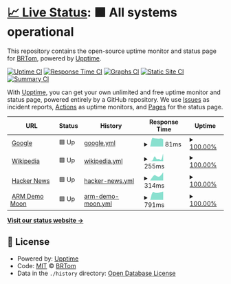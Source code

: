 # [📈 Live Status](https://hquangthinh.github.io/armuptime): <!--live status--> **🟩 All systems operational**

This repository contains the open-source uptime monitor and status page for [BRTom](https://hquangthinh.github.io/armuptime), powered by [Upptime](https://github.com/upptime/upptime).

[![Uptime CI](https://github.com/hquangthinh/armuptime/workflows/Uptime%20CI/badge.svg)](https://github.com/hquangthinh/armuptime/actions?query=workflow%3A%22Uptime+CI%22)
[![Response Time CI](https://github.com/hquangthinh/armuptime/workflows/Response%20Time%20CI/badge.svg)](https://github.com/hquangthinh/armuptime/actions?query=workflow%3A%22Response+Time+CI%22)
[![Graphs CI](https://github.com/hquangthinh/armuptime/workflows/Graphs%20CI/badge.svg)](https://github.com/hquangthinh/armuptime/actions?query=workflow%3A%22Graphs+CI%22)
[![Static Site CI](https://github.com/hquangthinh/armuptime/workflows/Static%20Site%20CI/badge.svg)](https://github.com/hquangthinh/armuptime/actions?query=workflow%3A%22Static+Site+CI%22)
[![Summary CI](https://github.com/hquangthinh/armuptime/workflows/Summary%20CI/badge.svg)](https://github.com/hquangthinh/armuptime/actions?query=workflow%3A%22Summary+CI%22)

With [Upptime](https://upptime.js.org), you can get your own unlimited and free uptime monitor and status page, powered entirely by a GitHub repository. We use [Issues](https://github.com/hquangthinh/armuptime/issues) as incident reports, [Actions](https://github.com/hquangthinh/armuptime/actions) as uptime monitors, and [Pages](https://hquangthinh.github.io/armuptime) for the status page.

<!--start: status pages-->
<!-- This summary is generated by Upptime (https://github.com/upptime/upptime) -->
<!-- Do not edit this manually, your changes will be overwritten -->
<!-- prettier-ignore -->
| URL | Status | History | Response Time | Uptime |
| --- | ------ | ------- | ------------- | ------ |
| <img alt="" src="https://favicons.githubusercontent.com/www.google.com" height="13"> [Google](https://www.google.com) | 🟩 Up | [google.yml](https://github.com/hquangthinh/armuptime/commits/HEAD/history/google.yml) | <details><summary><img alt="Response time graph" src="./graphs/google/response-time-week.png" height="20"> 81ms</summary><br><a href="https://hquangthinh.github.io/armuptime/history/google"><img alt="Response time 81" src="https://img.shields.io/endpoint?url=https%3A%2F%2Fraw.githubusercontent.com%2Fhquangthinh%2Farmuptime%2FHEAD%2Fapi%2Fgoogle%2Fresponse-time.json"></a><br><a href="https://hquangthinh.github.io/armuptime/history/google"><img alt="24-hour response time 68" src="https://img.shields.io/endpoint?url=https%3A%2F%2Fraw.githubusercontent.com%2Fhquangthinh%2Farmuptime%2FHEAD%2Fapi%2Fgoogle%2Fresponse-time-day.json"></a><br><a href="https://hquangthinh.github.io/armuptime/history/google"><img alt="7-day response time 81" src="https://img.shields.io/endpoint?url=https%3A%2F%2Fraw.githubusercontent.com%2Fhquangthinh%2Farmuptime%2FHEAD%2Fapi%2Fgoogle%2Fresponse-time-week.json"></a><br><a href="https://hquangthinh.github.io/armuptime/history/google"><img alt="30-day response time 81" src="https://img.shields.io/endpoint?url=https%3A%2F%2Fraw.githubusercontent.com%2Fhquangthinh%2Farmuptime%2FHEAD%2Fapi%2Fgoogle%2Fresponse-time-month.json"></a><br><a href="https://hquangthinh.github.io/armuptime/history/google"><img alt="1-year response time 81" src="https://img.shields.io/endpoint?url=https%3A%2F%2Fraw.githubusercontent.com%2Fhquangthinh%2Farmuptime%2FHEAD%2Fapi%2Fgoogle%2Fresponse-time-year.json"></a></details> | <details><summary><a href="https://hquangthinh.github.io/armuptime/history/google">100.00%</a></summary><a href="https://hquangthinh.github.io/armuptime/history/google"><img alt="All-time uptime 100.00%" src="https://img.shields.io/endpoint?url=https%3A%2F%2Fraw.githubusercontent.com%2Fhquangthinh%2Farmuptime%2FHEAD%2Fapi%2Fgoogle%2Fuptime.json"></a><br><a href="https://hquangthinh.github.io/armuptime/history/google"><img alt="24-hour uptime 100.00%" src="https://img.shields.io/endpoint?url=https%3A%2F%2Fraw.githubusercontent.com%2Fhquangthinh%2Farmuptime%2FHEAD%2Fapi%2Fgoogle%2Fuptime-day.json"></a><br><a href="https://hquangthinh.github.io/armuptime/history/google"><img alt="7-day uptime 100.00%" src="https://img.shields.io/endpoint?url=https%3A%2F%2Fraw.githubusercontent.com%2Fhquangthinh%2Farmuptime%2FHEAD%2Fapi%2Fgoogle%2Fuptime-week.json"></a><br><a href="https://hquangthinh.github.io/armuptime/history/google"><img alt="30-day uptime 100.00%" src="https://img.shields.io/endpoint?url=https%3A%2F%2Fraw.githubusercontent.com%2Fhquangthinh%2Farmuptime%2FHEAD%2Fapi%2Fgoogle%2Fuptime-month.json"></a><br><a href="https://hquangthinh.github.io/armuptime/history/google"><img alt="1-year uptime 100.00%" src="https://img.shields.io/endpoint?url=https%3A%2F%2Fraw.githubusercontent.com%2Fhquangthinh%2Farmuptime%2FHEAD%2Fapi%2Fgoogle%2Fuptime-year.json"></a></details>
| <img alt="" src="https://favicons.githubusercontent.com/en.wikipedia.org" height="13"> [Wikipedia](https://en.wikipedia.org) | 🟩 Up | [wikipedia.yml](https://github.com/hquangthinh/armuptime/commits/HEAD/history/wikipedia.yml) | <details><summary><img alt="Response time graph" src="./graphs/wikipedia/response-time-week.png" height="20"> 255ms</summary><br><a href="https://hquangthinh.github.io/armuptime/history/wikipedia"><img alt="Response time 255" src="https://img.shields.io/endpoint?url=https%3A%2F%2Fraw.githubusercontent.com%2Fhquangthinh%2Farmuptime%2FHEAD%2Fapi%2Fwikipedia%2Fresponse-time.json"></a><br><a href="https://hquangthinh.github.io/armuptime/history/wikipedia"><img alt="24-hour response time 560" src="https://img.shields.io/endpoint?url=https%3A%2F%2Fraw.githubusercontent.com%2Fhquangthinh%2Farmuptime%2FHEAD%2Fapi%2Fwikipedia%2Fresponse-time-day.json"></a><br><a href="https://hquangthinh.github.io/armuptime/history/wikipedia"><img alt="7-day response time 255" src="https://img.shields.io/endpoint?url=https%3A%2F%2Fraw.githubusercontent.com%2Fhquangthinh%2Farmuptime%2FHEAD%2Fapi%2Fwikipedia%2Fresponse-time-week.json"></a><br><a href="https://hquangthinh.github.io/armuptime/history/wikipedia"><img alt="30-day response time 255" src="https://img.shields.io/endpoint?url=https%3A%2F%2Fraw.githubusercontent.com%2Fhquangthinh%2Farmuptime%2FHEAD%2Fapi%2Fwikipedia%2Fresponse-time-month.json"></a><br><a href="https://hquangthinh.github.io/armuptime/history/wikipedia"><img alt="1-year response time 255" src="https://img.shields.io/endpoint?url=https%3A%2F%2Fraw.githubusercontent.com%2Fhquangthinh%2Farmuptime%2FHEAD%2Fapi%2Fwikipedia%2Fresponse-time-year.json"></a></details> | <details><summary><a href="https://hquangthinh.github.io/armuptime/history/wikipedia">100.00%</a></summary><a href="https://hquangthinh.github.io/armuptime/history/wikipedia"><img alt="All-time uptime 100.00%" src="https://img.shields.io/endpoint?url=https%3A%2F%2Fraw.githubusercontent.com%2Fhquangthinh%2Farmuptime%2FHEAD%2Fapi%2Fwikipedia%2Fuptime.json"></a><br><a href="https://hquangthinh.github.io/armuptime/history/wikipedia"><img alt="24-hour uptime 100.00%" src="https://img.shields.io/endpoint?url=https%3A%2F%2Fraw.githubusercontent.com%2Fhquangthinh%2Farmuptime%2FHEAD%2Fapi%2Fwikipedia%2Fuptime-day.json"></a><br><a href="https://hquangthinh.github.io/armuptime/history/wikipedia"><img alt="7-day uptime 100.00%" src="https://img.shields.io/endpoint?url=https%3A%2F%2Fraw.githubusercontent.com%2Fhquangthinh%2Farmuptime%2FHEAD%2Fapi%2Fwikipedia%2Fuptime-week.json"></a><br><a href="https://hquangthinh.github.io/armuptime/history/wikipedia"><img alt="30-day uptime 100.00%" src="https://img.shields.io/endpoint?url=https%3A%2F%2Fraw.githubusercontent.com%2Fhquangthinh%2Farmuptime%2FHEAD%2Fapi%2Fwikipedia%2Fuptime-month.json"></a><br><a href="https://hquangthinh.github.io/armuptime/history/wikipedia"><img alt="1-year uptime 100.00%" src="https://img.shields.io/endpoint?url=https%3A%2F%2Fraw.githubusercontent.com%2Fhquangthinh%2Farmuptime%2FHEAD%2Fapi%2Fwikipedia%2Fuptime-year.json"></a></details>
| <img alt="" src="https://favicons.githubusercontent.com/news.ycombinator.com" height="13"> [Hacker News](https://news.ycombinator.com) | 🟩 Up | [hacker-news.yml](https://github.com/hquangthinh/armuptime/commits/HEAD/history/hacker-news.yml) | <details><summary><img alt="Response time graph" src="./graphs/hacker-news/response-time-week.png" height="20"> 314ms</summary><br><a href="https://hquangthinh.github.io/armuptime/history/hacker-news"><img alt="Response time 314" src="https://img.shields.io/endpoint?url=https%3A%2F%2Fraw.githubusercontent.com%2Fhquangthinh%2Farmuptime%2FHEAD%2Fapi%2Fhacker-news%2Fresponse-time.json"></a><br><a href="https://hquangthinh.github.io/armuptime/history/hacker-news"><img alt="24-hour response time 466" src="https://img.shields.io/endpoint?url=https%3A%2F%2Fraw.githubusercontent.com%2Fhquangthinh%2Farmuptime%2FHEAD%2Fapi%2Fhacker-news%2Fresponse-time-day.json"></a><br><a href="https://hquangthinh.github.io/armuptime/history/hacker-news"><img alt="7-day response time 314" src="https://img.shields.io/endpoint?url=https%3A%2F%2Fraw.githubusercontent.com%2Fhquangthinh%2Farmuptime%2FHEAD%2Fapi%2Fhacker-news%2Fresponse-time-week.json"></a><br><a href="https://hquangthinh.github.io/armuptime/history/hacker-news"><img alt="30-day response time 314" src="https://img.shields.io/endpoint?url=https%3A%2F%2Fraw.githubusercontent.com%2Fhquangthinh%2Farmuptime%2FHEAD%2Fapi%2Fhacker-news%2Fresponse-time-month.json"></a><br><a href="https://hquangthinh.github.io/armuptime/history/hacker-news"><img alt="1-year response time 314" src="https://img.shields.io/endpoint?url=https%3A%2F%2Fraw.githubusercontent.com%2Fhquangthinh%2Farmuptime%2FHEAD%2Fapi%2Fhacker-news%2Fresponse-time-year.json"></a></details> | <details><summary><a href="https://hquangthinh.github.io/armuptime/history/hacker-news">100.00%</a></summary><a href="https://hquangthinh.github.io/armuptime/history/hacker-news"><img alt="All-time uptime 100.00%" src="https://img.shields.io/endpoint?url=https%3A%2F%2Fraw.githubusercontent.com%2Fhquangthinh%2Farmuptime%2FHEAD%2Fapi%2Fhacker-news%2Fuptime.json"></a><br><a href="https://hquangthinh.github.io/armuptime/history/hacker-news"><img alt="24-hour uptime 100.00%" src="https://img.shields.io/endpoint?url=https%3A%2F%2Fraw.githubusercontent.com%2Fhquangthinh%2Farmuptime%2FHEAD%2Fapi%2Fhacker-news%2Fuptime-day.json"></a><br><a href="https://hquangthinh.github.io/armuptime/history/hacker-news"><img alt="7-day uptime 100.00%" src="https://img.shields.io/endpoint?url=https%3A%2F%2Fraw.githubusercontent.com%2Fhquangthinh%2Farmuptime%2FHEAD%2Fapi%2Fhacker-news%2Fuptime-week.json"></a><br><a href="https://hquangthinh.github.io/armuptime/history/hacker-news"><img alt="30-day uptime 100.00%" src="https://img.shields.io/endpoint?url=https%3A%2F%2Fraw.githubusercontent.com%2Fhquangthinh%2Farmuptime%2FHEAD%2Fapi%2Fhacker-news%2Fuptime-month.json"></a><br><a href="https://hquangthinh.github.io/armuptime/history/hacker-news"><img alt="1-year uptime 100.00%" src="https://img.shields.io/endpoint?url=https%3A%2F%2Fraw.githubusercontent.com%2Fhquangthinh%2Farmuptime%2FHEAD%2Fapi%2Fhacker-news%2Fuptime-year.json"></a></details>
| <img alt="" src="https://favicons.githubusercontent.com/arm-demo-aue-moon-011.azurewebsites.net" height="13"> [ARM Demo Moon](https://arm-demo-aue-moon-011.azurewebsites.net) | 🟩 Up | [arm-demo-moon.yml](https://github.com/hquangthinh/armuptime/commits/HEAD/history/arm-demo-moon.yml) | <details><summary><img alt="Response time graph" src="./graphs/arm-demo-moon/response-time-week.png" height="20"> 791ms</summary><br><a href="https://hquangthinh.github.io/armuptime/history/arm-demo-moon"><img alt="Response time 791" src="https://img.shields.io/endpoint?url=https%3A%2F%2Fraw.githubusercontent.com%2Fhquangthinh%2Farmuptime%2FHEAD%2Fapi%2Farm-demo-moon%2Fresponse-time.json"></a><br><a href="https://hquangthinh.github.io/armuptime/history/arm-demo-moon"><img alt="24-hour response time 858" src="https://img.shields.io/endpoint?url=https%3A%2F%2Fraw.githubusercontent.com%2Fhquangthinh%2Farmuptime%2FHEAD%2Fapi%2Farm-demo-moon%2Fresponse-time-day.json"></a><br><a href="https://hquangthinh.github.io/armuptime/history/arm-demo-moon"><img alt="7-day response time 791" src="https://img.shields.io/endpoint?url=https%3A%2F%2Fraw.githubusercontent.com%2Fhquangthinh%2Farmuptime%2FHEAD%2Fapi%2Farm-demo-moon%2Fresponse-time-week.json"></a><br><a href="https://hquangthinh.github.io/armuptime/history/arm-demo-moon"><img alt="30-day response time 791" src="https://img.shields.io/endpoint?url=https%3A%2F%2Fraw.githubusercontent.com%2Fhquangthinh%2Farmuptime%2FHEAD%2Fapi%2Farm-demo-moon%2Fresponse-time-month.json"></a><br><a href="https://hquangthinh.github.io/armuptime/history/arm-demo-moon"><img alt="1-year response time 791" src="https://img.shields.io/endpoint?url=https%3A%2F%2Fraw.githubusercontent.com%2Fhquangthinh%2Farmuptime%2FHEAD%2Fapi%2Farm-demo-moon%2Fresponse-time-year.json"></a></details> | <details><summary><a href="https://hquangthinh.github.io/armuptime/history/arm-demo-moon">100.00%</a></summary><a href="https://hquangthinh.github.io/armuptime/history/arm-demo-moon"><img alt="All-time uptime 100.00%" src="https://img.shields.io/endpoint?url=https%3A%2F%2Fraw.githubusercontent.com%2Fhquangthinh%2Farmuptime%2FHEAD%2Fapi%2Farm-demo-moon%2Fuptime.json"></a><br><a href="https://hquangthinh.github.io/armuptime/history/arm-demo-moon"><img alt="24-hour uptime 100.00%" src="https://img.shields.io/endpoint?url=https%3A%2F%2Fraw.githubusercontent.com%2Fhquangthinh%2Farmuptime%2FHEAD%2Fapi%2Farm-demo-moon%2Fuptime-day.json"></a><br><a href="https://hquangthinh.github.io/armuptime/history/arm-demo-moon"><img alt="7-day uptime 100.00%" src="https://img.shields.io/endpoint?url=https%3A%2F%2Fraw.githubusercontent.com%2Fhquangthinh%2Farmuptime%2FHEAD%2Fapi%2Farm-demo-moon%2Fuptime-week.json"></a><br><a href="https://hquangthinh.github.io/armuptime/history/arm-demo-moon"><img alt="30-day uptime 100.00%" src="https://img.shields.io/endpoint?url=https%3A%2F%2Fraw.githubusercontent.com%2Fhquangthinh%2Farmuptime%2FHEAD%2Fapi%2Farm-demo-moon%2Fuptime-month.json"></a><br><a href="https://hquangthinh.github.io/armuptime/history/arm-demo-moon"><img alt="1-year uptime 100.00%" src="https://img.shields.io/endpoint?url=https%3A%2F%2Fraw.githubusercontent.com%2Fhquangthinh%2Farmuptime%2FHEAD%2Fapi%2Farm-demo-moon%2Fuptime-year.json"></a></details>

<!--end: status pages-->

[**Visit our status website →**](https://hquangthinh.github.io/armuptime)

## 📄 License

- Powered by: [Upptime](https://github.com/upptime/upptime)
- Code: [MIT](./LICENSE) © [BRTom](https://hquangthinh.github.io/armuptime)
- Data in the `./history` directory: [Open Database License](https://opendatacommons.org/licenses/odbl/1-0/)
